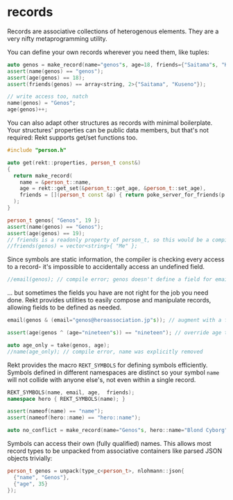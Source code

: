 # records

Records are associative collections of heterogenous elements.
They are a very nifty metaprogramming utility.

You can define your own records wherever you need them, like tuples:

```c++
auto genos = make_record(name="genos"s, age=18, friends={"Saitama"s, "Kuseno"s});
assert(name(genos) == "genos");
assert(age(genos) == 18);
assert(friends(genos) == array<string, 2>{"Saitama", "Kuseno"});

// write access too, natch
name(genos) = "Genos";
age(genos)++;
```

You can also adapt other structures as records with minimal boilerplate.
Your structures' properties can be public data members, but that's not required:
Rekt supports get/set functions too.

```c++
#include "person.h"

auto get(rekt::properties, person_t const&)
{
  return make_record(
    name = &person_t::name,
    age = rekt::get_set(&person_t::get_age, &person_t::set_age),
    friends = [](person_t const &p) { return poke_server_for_friends(p.name); }
  );
}

person_t genos{ "Genos", 19 }; 
assert(name(genos) == "Genos");
assert(age(genos) == 19);
// friends is a readonly property of person_t, so this would be a compiler error:
//friends(genos) = vector<string>{ "Me" };
```

Since symbols are static information, the compiler is checking every access to a record-
it's impossible to accidentally access an undefined field.

```c++
//email(genos); // compile error; genos doesn't define a field for email
```

... but sometimes the fields you have are not right for the job you need done.
Rekt provides utilities to easily compose and manipulate records, allowing fields to be defined as needed.

```c++
email(genos & (email="genos@heroassociation.jp"s)); // augment with a field for email

assert(age(genos ^ (age="nineteen"s)) == "nineteen"); // override age to a string

auto age_only = take(genos, age);
//name(age_only); // compile error, name was explicitly removed
```

Rekt provides the macro `REKT_SYMBOLS` for defining symbols efficiently.
Symbols defined in different namespaces are distinct so
your symbol `name` will not collide with anyone else's, not even within a single record.

```c++
REKT_SYMBOLS(name, email, age,  friends);
namespace hero { REKT_SYMBOLS(name); }

assert(nameof(name) == "name");
assert(nameof(hero::name) == "hero::name");

auto no_conflict = make_record(name="Genos"s, hero::name="Blond Cyborg"s);
```

Symbols can access their own (fully qualified) names.
This allows most record types to be unpacked from associative containers like parsed JSON objects trivially:

```c++
person_t genos = unpack(type_c<person_t>, nlohmann::json{
  {"name", "Genos"},
  {"age", 35}
});
```
